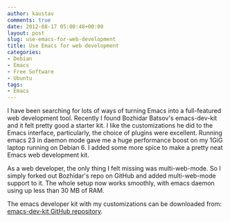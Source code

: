 ```yaml
---
author: kaustav
comments: true
date: 2012-08-17 05:00:48+00:00
layout: post
slug: use-emacs-for-web-development
title: Use Emacs for web development
categories:
- Debian
- Emacs
- Free Software
- Ubuntu
tags:
- Emacs
---
```


I have been searching for lots of ways of turning Emacs into a
full-featured web development tool. Recently I found Bozhidar Batsov's
emacs-dev-kit and it felt pretty good a starter kit. I like the
customizations he did to the Emacs interface, particularly, the choice
of plugins were excellent. Running emacs 23 in daemon mode gave me a huge
performance boost on my 1GiG laptop running on Debian 6. I added some more spice to make a pretty neat Emacs web development kit.

As a web developer, the only thing I felt missing was multi-web-mode. So I simply
forked out Bozhidar's repo on GitHub and added multi-web-mode support to
it. The whole setup now works smoothly, with emacs daemon using up less
than 30 MB of RAM.

The emacs developer kit with my customizations can be downloaded from:
[emacs-dev-kit GitHub repository](https://github.com/kaustavdm/emacs-dev-kit).

